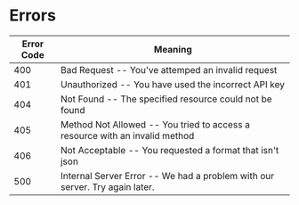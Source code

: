 # Errors

Error Code | Meaning
---------- | -------
400 | Bad Request -- You've attemped an invalid request
401 | Unauthorized -- You have used the incorrect API key
404 | Not Found -- The specified resource could not be found
405 | Method Not Allowed -- You tried to access a resource with an invalid method
406 | Not Acceptable -- You requested a format that isn't json
500 | Internal Server Error -- We had a problem with our server. Try again later.
